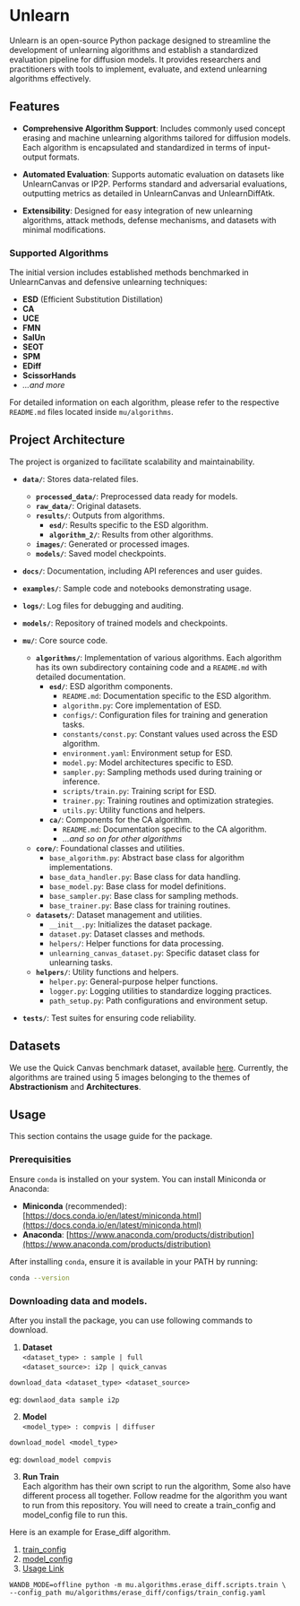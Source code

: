 # Unlearn

Unlearn is an open-source Python package designed to streamline the development of unlearning algorithms and establish a standardized evaluation pipeline for diffusion models. It provides researchers and practitioners with tools to implement, evaluate, and extend unlearning algorithms effectively.


## Features

- **Comprehensive Algorithm Support**: Includes commonly used concept erasing and machine unlearning algorithms tailored for diffusion models. Each algorithm is encapsulated and standardized in terms of input-output formats.

- **Automated Evaluation**: Supports automatic evaluation on datasets like UnlearnCanvas or IP2P. Performs standard and adversarial evaluations, outputting metrics as detailed in UnlearnCanvas and UnlearnDiffAtk.

- **Extensibility**: Designed for easy integration of new unlearning algorithms, attack methods, defense mechanisms, and datasets with minimal modifications.


### Supported Algorithms

The initial version includes established methods benchmarked in UnlearnCanvas and defensive unlearning techniques:

- **ESD** (Efficient Substitution Distillation)
- **CA**
- **UCE**
- **FMN**
- **SalUn**
- **SEOT**
- **SPM**
- **EDiff**
- **ScissorHands**
- *...and more*

For detailed information on each algorithm, please refer to the respective `README.md` files located inside `mu/algorithms`.

## Project Architecture

The project is organized to facilitate scalability and maintainability.

- **`data/`**: Stores data-related files.
  - **`processed_data/`**: Preprocessed data ready for models.
  - **`raw_data/`**: Original datasets.
  - **`results/`**: Outputs from algorithms.
    - **`esd/`**: Results specific to the ESD algorithm.
    - **`algorithm_2/`**: Results from other algorithms.
  - **`images/`**: Generated or processed images.
  - **`models/`**: Saved model checkpoints.

- **`docs/`**: Documentation, including API references and user guides.

- **`examples/`**: Sample code and notebooks demonstrating usage.

- **`logs/`**: Log files for debugging and auditing.

- **`models/`**: Repository of trained models and checkpoints.

- **`mu/`**: Core source code.
  - **`algorithms/`**: Implementation of various algorithms. Each algorithm has its own subdirectory containing code and a `README.md` with detailed documentation.
    - **`esd/`**: ESD algorithm components.
      - `README.md`: Documentation specific to the ESD algorithm.
      - `algorithm.py`: Core implementation of ESD.
      - `configs/`: Configuration files for training and generation tasks.
      - `constants/const.py`: Constant values used across the ESD algorithm.
      - `environment.yaml`: Environment setup for ESD.
      - `model.py`: Model architectures specific to ESD.
      - `sampler.py`: Sampling methods used during training or inference.
      - `scripts/train.py`: Training script for ESD.
      - `trainer.py`: Training routines and optimization strategies.
      - `utils.py`: Utility functions and helpers.
    - **`ca/`**: Components for the CA algorithm.
      - `README.md`: Documentation specific to the CA algorithm.
      - *...and so on for other algorithms*
  - **`core/`**: Foundational classes and utilities.
    - `base_algorithm.py`: Abstract base class for algorithm implementations.
    - `base_data_handler.py`: Base class for data handling.
    - `base_model.py`: Base class for model definitions.
    - `base_sampler.py`: Base class for sampling methods.
    - `base_trainer.py`: Base class for training routines.
  - **`datasets/`**: Dataset management and utilities.
    - `__init__.py`: Initializes the dataset package.
    - `dataset.py`: Dataset classes and methods.
    - `helpers/`: Helper functions for data processing.
    - `unlearning_canvas_dataset.py`: Specific dataset class for unlearning tasks.
  - **`helpers/`**: Utility functions and helpers.
    - `helper.py`: General-purpose helper functions.
    - `logger.py`: Logging utilities to standardize logging practices.
    - `path_setup.py`: Path configurations and environment setup.

- **`tests/`**: Test suites for ensuring code reliability.

## Datasets

We use the Quick Canvas benchmark dataset, available [here](https://huggingface.co/datasets/nebulaanish/quick-canvas-benchmark). Currently, the algorithms are trained using 5 images belonging to the themes of **Abstractionism** and **Architectures**.




## Usage
This section contains the usage guide for the package.
### Prerequisities
Ensure `conda` is installed on your system. You can install Miniconda or Anaconda:

- **Miniconda** (recommended): [https://docs.conda.io/en/latest/miniconda.html](https://docs.conda.io/en/latest/miniconda.html)
- **Anaconda**: [https://www.anaconda.com/products/distribution](https://www.anaconda.com/products/distribution)

After installing `conda`, ensure it is available in your PATH by running:

```bash
conda --version
```

### Downloading data and models.
After you install the package, you can use following commands to download.
1. **Dataset** <br>
`<dataset_type> : sample | full ` <br>
`<dataset_source>: i2p | quick_canvas`

  ```
  download_data <dataset_type> <dataset_source>
  ```
  eg:  `downlaod_data sample i2p`

2. **Model** <br>
`<model_type> : compvis | diffuser` <br>
  ```
  download_model <model_type>
  ```
  eg: `download_model compvis`


3. **Run Train** <br>
Each algorithm has their own script to run the algorithm, Some also have different process all together. Follow readme for the algorithm you want to run from this repository. You will need to create a train_config and model_config file to run this.

Here is an example for Erase_diff algorithm.
1. [train_config](https://github.com/RamailoTech/msu_unlearningalgorithm/blob/main/mu/algorithms/erase_diff/configs/train_config.yaml)
2. [model_config](https://github.com/RamailoTech/msu_unlearningalgorithm/blob/main/mu/algorithms/erase_diff/configs/model_config.yaml) 
3. [Usage Link](https://github.com/RamailoTech/msu_unlearningalgorithm/tree/main/mu/algorithms)


  ```
  WANDB_MODE=offline python -m mu.algorithms.erase_diff.scripts.train \
--config_path mu/algorithms/erase_diff/configs/train_config.yaml
  ```
